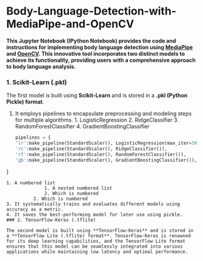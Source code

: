 # Body-Language-Detection-with-MediaPipe-and-OpenCV
**This Jupyter Notebook (IPython Notebook) provides the code and instructions for implementing body language detection using [MediaPipe](https://github.com/google/mediapipe) and [OpenCV](https://github.com/opencv/opencv). This innovative tool incorporates two distinct models to achieve its functionality, providing users with a comprehensive approach to body language analysis.**
### 1. Scikit-Learn (.pkl)
The first model is built using **Scikit-Learn** and is stored in a **.pkl (Python Pickle) format**.
1. It employs pipelines to encapsulate preprocessing and modeling steps for multiple algorithms.
              1. LogisticRegression
              2. RidgeClassifier
              3. RandomForestClassifier
              4. GradientBoostingClassifier
    ```python
   pipelines = {
    'lr':make_pipeline(StandardScaler(), LogisticRegression(max_iter=5000)),
    'rc':make_pipeline(StandardScaler(), RidgeClassifier()),
    'rf':make_pipeline(StandardScaler(), RandomForestClassifier()),
    'gb':make_pipeline(StandardScaler(), GradientBoostingClassifier()),
}
```
1. A numbered list
              1. A nested numbered list
              2. Which is numbered
          2. Which is numbered
3. It systematically trains and evaluates different models using accuracy as a metric.
4. It saves the best-performing model for later use using pickle.
### 2. TensorFlow-Keras (.tflite)

The second model is built using **TensorFlow-Keras** and is stored in a **TensorFlow Lite (.tflite) format**. TensorFlow-Keras is renowned for its deep learning capabilities, and the TensorFlow Lite format ensures that this model can be seamlessly integrated into various applications while maintaining low latency and optimal performance.


